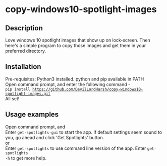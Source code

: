 # copy-windows10-spotlight-images
## Description
Love windows 10 spotlight images that show up on lock-screen. Then here's a simple program to copy those images and get them in your preferred directory.

## Installation
Pre-requisites: Python3 installed. python and pip available in PATH<br>
Open command prompt, and enter the following command -<br>
<code>pip install https://github.com/DevilLordHarsh/copy-windows10-spotlight-images.git</code>
<br>All set!

## Usage examples
Open command prompt, and<br>
Enter <code>get-spotlights-gui</code> to start the app.
If default settings seem sound to you, go ahead and click 'Get Spotlights' button.
<br>or<br>
Enter <code>get-spotlights</code> to use command line version of the app. Enter <code>get-spotlights -h</code> to get more help.